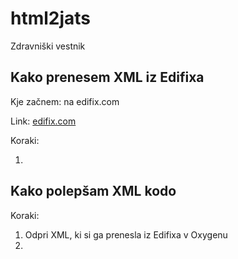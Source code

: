 # html2jats
Zdravniški vestnik

## Kako prenesem XML iz Edifixa
Kje začnem: na edifix.com

Link: [edifix.com](https://edifix.com/users/3118/jobs?utf8=✓&q%5Bc%5D%5B1%5D%5Ba%5D%5B0%5D%5Bname%5D=&q%5Bc%5D%5B1%5D%5Bp%5D=cont&q%5Bc%5D%5B1%5D%5Bv%5D%5B0%5D%5Bvalue%5D=&commit=Search)


Koraki:

1. 

## Kako polepšam XML kodo
Koraki:

1. Odpri XML, ki si ga prenesla iz Edifixa v Oxygenu
1.  
